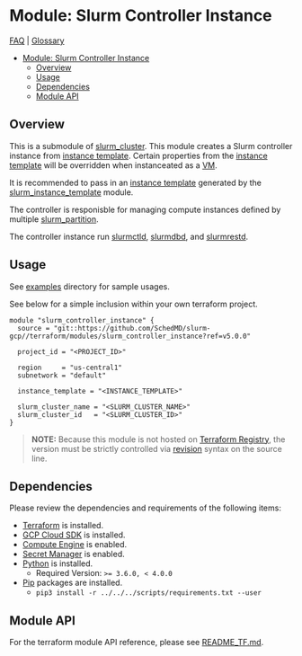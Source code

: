 # Module: Slurm Controller Instance

[FAQ](../../../docs/faq.md) | [Glossary](../../../docs/glossary.md)

<!-- mdformat-toc start --slug=github --no-anchors --maxlevel=6 --minlevel=1 -->

- [Module: Slurm Controller Instance](#module-slurm-controller-instance)
  - [Overview](#overview)
  - [Usage](#usage)
  - [Dependencies](#dependencies)
  - [Module API](#module-api)

<!-- mdformat-toc end -->

## Overview

This is a submodule of [slurm_cluster](../slurm_cluster/). This module creates a
Slurm controller instance from
[instance template](../../../docs/glossary.md#instance-template). Certain
properties from the
[instance template](../../../docs/glossary.md#instance-template) will be
overridden when instanceated as a [VM](../../../docs/glossary.md#vm).

It is recommended to pass in an
[instance template](../../../docs/glossary.md#instance-template) generated by
the [slurm_instance_template](../slurm_instance_template) module.

The controller is responisble for managing compute instances defined by multiple
[slurm_partition](../slurm_partition/README.md).

The controller instance run [slurmctld](../../../docs/glossary.md#slurmctld),
[slurmdbd](../../../docs/glossary.md#slurmdbd), and
[slurmrestd](../../../docs/glossary.md#slurmrestd).

## Usage

See [examples](../../examples/slurm_controller_instance/) directory for sample
usages.

See below for a simple inclusion within your own terraform project.

```hcl
module "slurm_controller_instance" {
  source = "git::https://github.com/SchedMD/slurm-gcp//terraform/modules/slurm_controller_instance?ref=v5.0.0"

  project_id = "<PROJECT_ID>"

  region     = "us-central1"
  subnetwork = "default"

  instance_template = "<INSTANCE_TEMPLATE>"

  slurm_cluster_name = "<SLURM_CLUSTER_NAME>"
  slurm_cluster_id   = "<SLURM_CLUSTER_ID>"
}
```

> **NOTE:** Because this module is not hosted on
> [Terraform Registry](../../../docs/glossary.md#terraform-registry), the
> version must be strictly controlled via
> [revision](https://www.terraform.io/language/modules/sources#selecting-a-revision)
> syntax on the source line.

## Dependencies

Please review the dependencies and requirements of the following items:

- [Terraform](https://www.terraform.io/downloads.html) is installed.
- [GCP Cloud SDK](https://cloud.google.com/sdk/downloads) is installed.
- [Compute Engine](../../../docs/glossary.md#compute-engine) is enabled.
- [Secret Manager](../../../docs/glossary.md#secret-manager) is enabled.
- [Python](../../../docs/glossary.md#python) is installed.
  - Required Version: `>= 3.6.0, < 4.0.0`
- [Pip](../../../../../docs/glossary.md#pip) packages are installed.
  - `pip3 install -r ../../../scripts/requirements.txt --user`

## Module API

For the terraform module API reference, please see
[README_TF.md](./README_TF.md).

